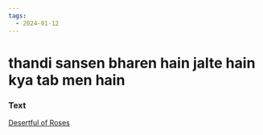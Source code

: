 ```yaml
---
tags:
  - 2024-01-12
---
```

# thandi sansen bharen hain jalte hain kya tab men hain

### Text
[Desertful of Roses](https://franpritchett.com/00garden/11c/1174/index_1174.html)

